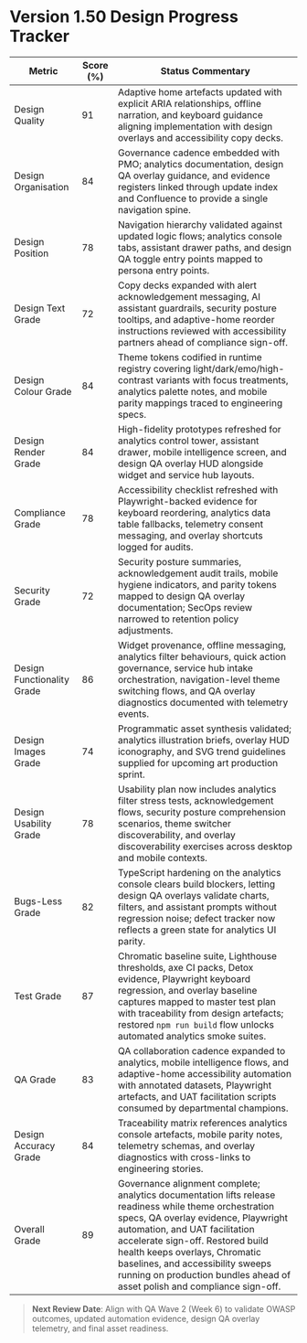 # Version 1.50 Design Progress Tracker

| Metric | Score (%) | Status Commentary |
| --- | --- | --- |
| Design Quality | 91 | Adaptive home artefacts updated with explicit ARIA relationships, offline narration, and keyboard guidance aligning implementation with design overlays and accessibility copy decks. |
| Design Organisation | 84 | Governance cadence embedded with PMO; analytics documentation, design QA overlay guidance, and evidence registers linked through update index and Confluence to provide a single navigation spine. |
| Design Position | 78 | Navigation hierarchy validated against updated logic flows; analytics console tabs, assistant drawer paths, and design QA toggle entry points mapped to persona entry points. |
| Design Text Grade | 72 | Copy decks expanded with alert acknowledgement messaging, AI assistant guardrails, security posture tooltips, and adaptive-home reorder instructions reviewed with accessibility partners ahead of compliance sign-off. |
| Design Colour Grade | 84 | Theme tokens codified in runtime registry covering light/dark/emo/high-contrast variants with focus treatments, analytics palette notes, and mobile parity mappings traced to engineering specs. |
| Design Render Grade | 84 | High-fidelity prototypes refreshed for analytics control tower, assistant drawer, mobile intelligence screen, and design QA overlay HUD alongside widget and service hub layouts. |
| Compliance Grade | 78 | Accessibility checklist refreshed with Playwright-backed evidence for keyboard reordering, analytics data table fallbacks, telemetry consent messaging, and overlay shortcuts logged for audits. |
| Security Grade | 72 | Security posture summaries, acknowledgement audit trails, mobile hygiene indicators, and parity tokens mapped to design QA overlay documentation; SecOps review narrowed to retention policy adjustments. |
| Design Functionality Grade | 86 | Widget provenance, offline messaging, analytics filter behaviours, quick action governance, service hub intake orchestration, navigation-level theme switching flows, and QA overlay diagnostics documented with telemetry events. |
| Design Images Grade | 74 | Programmatic asset synthesis validated; analytics illustration briefs, overlay HUD iconography, and SVG trend guidelines supplied for upcoming art production sprint. |
| Design Usability Grade | 78 | Usability plan now includes analytics filter stress tests, acknowledgement flows, security posture comprehension scenarios, theme switcher discoverability, and overlay discoverability exercises across desktop and mobile contexts. |
| Bugs-Less Grade | 82 | TypeScript hardening on the analytics console clears build blockers, letting design QA overlays validate charts, filters, and assistant prompts without regression noise; defect tracker now reflects a green state for analytics UI parity. |
| Test Grade | 87 | Chromatic baseline suite, Lighthouse thresholds, axe CI packs, Detox evidence, Playwright keyboard regression, and overlay baseline captures mapped to master test plan with traceability from design artefacts; restored `npm run build` flow unlocks automated analytics smoke suites. |
| QA Grade | 83 | QA collaboration cadence expanded to analytics, mobile intelligence flows, and adaptive-home accessibility automation with annotated datasets, Playwright artefacts, and UAT facilitation scripts consumed by departmental champions. |
| Design Accuracy Grade | 84 | Traceability matrix references analytics console artefacts, mobile parity notes, telemetry schemas, and overlay diagnostics with cross-links to engineering stories. |
| Overall Grade | 89 | Governance alignment complete; analytics documentation lifts release readiness while theme orchestration specs, QA overlay evidence, Playwright automation, and UAT facilitation accelerate sign-off. Restored build health keeps overlays, Chromatic baselines, and accessibility sweeps running on production bundles ahead of asset polish and compliance sign-off. |

> **Next Review Date**: Align with QA Wave 2 (Week 6) to validate OWASP outcomes, updated automation evidence, design QA overlay telemetry, and final asset readiness.
